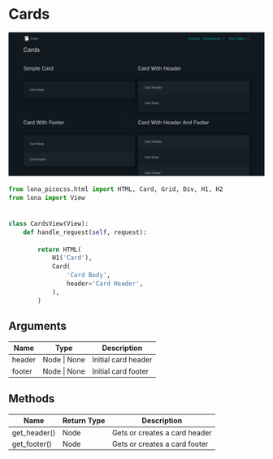 # Cards

![Cards](../../doc/screenshots/cards.png)

```python
from lona_picocss.html import HTML, Card, Grid, Div, H1, H2
from lona import View


class CardsView(View):
    def handle_request(self, request):

        return HTML(
            H1('Card'),
            Card(
                'Card Body',
                header='Card Header',
            ),
        )
```

## Arguments

| Name | Type | Description |
| - | - | - |
| header | Node \| None | Initial card header |
| footer | Node \| None | Initial card footer |


## Methods

| Name | Return Type | Description |
| - | - | - |
| get_header() | Node | Gets or creates a card header |
| get_footer() | Node | Gets or creates a card footer |
